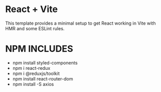 # React + Vite

This template provides a minimal setup to get React working in Vite with HMR and some ESLint rules.

# NPM INCLUDES

 - npm install styled-components
 - npm i react-redux
 - npm i @reduxjs/toolkit
 - npm install react-router-dom  
 - npm install -S axios 

